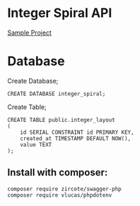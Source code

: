 # Integer Spiral API

[Sample Project](https://integer-spiral-api.guvensen.com/)


# Database

Create Database;  
````
CREATE DATABASE integer_spiral;
````

Create Table;
````
CREATE TABLE public.integer_layout
(
    id SERIAL CONSTRAINT id PRIMARY KEY,
    created_at TIMESTAMP DEFAULT NOW(),
    value TEXT
);
````

## Install with composer:

```composer require zircote/swagger-php```  
```composer require vlucas/phpdotenv```